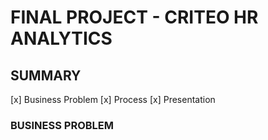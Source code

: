 # FINAL PROJECT - CRITEO HR ANALYTICS


## SUMMARY 

[x] Business Problem 
[x] Process 
[x] Presentation 

### BUSINESS PROBLEM 
